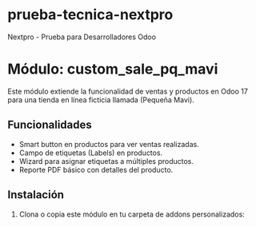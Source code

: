 # prueba-tecnica-nextpro
Nextpro - Prueba para Desarrolladores Odoo

# Módulo: custom_sale_pq_mavi

Este módulo extiende la funcionalidad de ventas y productos en Odoo 17 para una tienda en línea ficticia llamada (Pequeña Mavi).

## Funcionalidades

- Smart button en productos para ver ventas realizadas.
- Campo de etiquetas (Labels) en productos.
- Wizard para asignar etiquetas a múltiples productos.
- Reporte PDF básico con detalles del producto.

## Instalación

1. Clona o copia este módulo en tu carpeta de addons personalizados:
